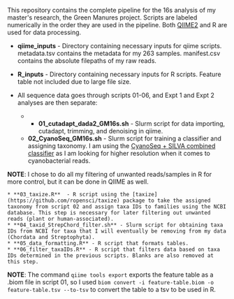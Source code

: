 This repository contains the complete pipeline for the 16s analysis of my master's research, the Green Manures project. Scripts are labeled numerically in the order they are used in the pipeline. Both [QIIME2](https://docs.qiime2.org/2024.10/tutorials/qiime2-for-experienced-microbiome-researchers/) and R are used for data processing. 

* **qiime_inputs** - Directory containing necessary inputs for qiime scripts. metadata.tsv contains the metadata for my 263 samples. manifest.csv contains the absolute filepaths of my raw reads. 
* **R_inputs** - Directory containing necessary inputs for R scripts. Feature table not included due to large file size.

* All sequence data goes through scripts 01-06, and Expt 1 and Expt 2 analyses are then separate:
    * * **01_cutadapt_dada2_GM16s.sh** - Slurm script for data importing, cutadapt, trimming, and denoising in qiime.
    * **02_CyanoSeq_GM16s.sh** - Slurm script for training a classifier and assigning taxonomy. I am using the [CyanoSeq + SILVA combined classifier](https://zenodo.org/records/13910424) as I am looking for higher resolution when it comes to cyanobacterial reads.
  
**NOTE**: I chose to do all my filtering of unwanted reads/samples in R for more control, but it can be done in QIIME as well.
  
    * **03_taxize.R**  - R script using the [taxize](https://github.com/ropensci/taxize) package to take the assigned taxonomy from script 02 and assign taxa IDs to families using the NCBI database. This step is necessary for later filtering out unwanted reads (plant or human-associated). 
    * **04_taxid_StrepChord_filter.sh** - Slurm script for obtaining taxa IDs from NCBI for taxa that I will eventually be removing from my data (Chordata and Streptophyta).
    * **05_data_formatting.R** - R script that formats tables.
    * **06_filter_taxaIDs.R** - R script that filters data based on taxa IDs determined in the previous scripts. Blanks are also removed at this step.

**NOTE**: The command `qiime tools export` exports the feature table as a .biom file in script 01, so I used `biom convert -i feature-table.biom -o feature-table.tsv --to-tsv` to convert the table to a tsv to be used in R.

